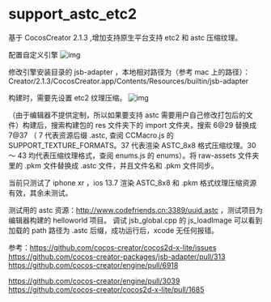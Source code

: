 # support_astc_etc2
基于 CocosCreator 2.1.3 ,增加支持原生平台支持 etc2 和 astc 压缩纹理。

配置自定义引擎
![img](http://www.codefriends.cn:3389/20200915002.png) 

修改引擎安装目录的 jsb-adapter ，本地相对路径为（参考 mac 上的路径）：Creator/2.1.3/CocosCreator.app/Contents/Resources/builtin/jsb-adapter

构建时，需要先设置 etc2 纹理压缩。
![img](http://www.codefriends.cn:3389/20200915001.png) 

（由于编辑器不提供定制，所以如果要支持 astc 需要用户自己修改打包后的文件）构建后，搜索构建包的 res 文件夹下的 import 文件夹，搜索 6@29 替换成 7@37 （ 7 代表资源后缀 .astc, 查阅 CCMacro.js 的 SUPPORT_TEXTURE_FORMATS。37 代表渲染 ASTC_8x8 格式压缩纹理。30 ～ 43 均代表压缩纹理格式，查阅 enums.js 的 enums）。将 raw-assets 文件夹里的 .pkm 文件替换成 .astc 文件，并且文件名和 .pkm 文件同步。

当前只测试了 iphone xr ，ios 13.7 渲染 ASTC_8x8 和 .pkm 格式纹理压缩资源有效，其余未测试。

测试用的 astc 资源：http://www.codefriends.cn:3389/uuid.astc ，测试项目为编辑器构建的 helloworld 项目。
调试 jsb_global.cpp 的 js_loadImage 可以看到加载的 path 路径为 .astc 后缀，成功运行后，xcode 无任何报错。

参考：https://github.com/cocos-creator/cocos2d-x-lite/issues
https://github.com/cocos-creator-packages/jsb-adapter/pull/313
https://github.com/cocos-creator/engine/pull/6918

https://github.com/cocos-creator/engine/pull/3039
https://github.com/cocos-creator/cocos2d-x-lite/pull/1685